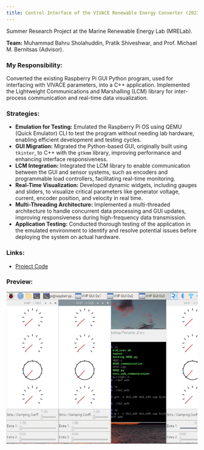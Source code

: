 ```yaml
---
title: Control Interface of the VIVACE Renewable Energy Converter (2023)
---
```


Summer Research Project at the Marine Renewable Energy Lab (MRELab).

**Team:** Muhammad Bahru Sholahuddin, Pratik Shiveshwar, and Prof. Michael M. Bernitsas (Advisor).

### My Responsibility:
Converted the existing Raspberry Pi GUI Python program, used for interfacing with VIVACE parameters, into a C++ application. Implemented the Lightweight Communications and Marshalling (LCM) library for inter-process communication and real-time data visualization.

### Strategies:
- **Emulation for Testing:** Emulated the Raspberry Pi OS using QEMU (Quick Emulator) CLI to test the program without needing lab hardware, enabling efficient development and testing cycles.
- **GUI Migration:** Migrated the Python-based GUI, originally built using `tkinter`, to C++ with the `gtkmm` library, improving performance and enhancing interface responsiveness.
- **LCM Integration:** Integrated the LCM library to enable communication between the GUI and sensor systems, such as encoders and programmable load controllers, facilitating real-time monitoring.
- **Real-Time Visualization:** Developed dynamic widgets, including gauges and sliders, to visualize critical parameters like generator voltage, current, encoder position, and velocity in real time.
- **Multi-Threading Architecture:** Implemented a multi-threaded architecture to handle concurrent data processing and GUI updates, improving responsiveness during high-frequency data transmission.
- **Application Testing:** Conducted thorough testing of the application in the emulated environment to identify and resolve potential issues before deploying the system on actual hardware.

### Links:
- [Project Code](https://drive.google.com/file/d/1mrszazPAsx-A8ybuW5P6sL-GKlr_77TC/view?usp=sharing)

### Preview:
![Control Interface of the VIVACE Renewable Energy Converter](../assets/img/project_vivaceGui.jpeg)

